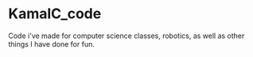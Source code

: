 KamalC_code
===========

Code i've made for computer science classes, robotics, as well as other things I have done for fun.
